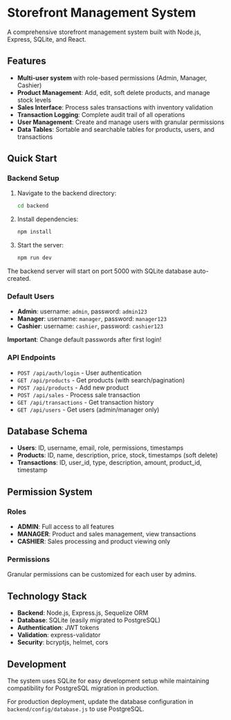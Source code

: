 # Storefront Management System

A comprehensive storefront management system built with Node.js, Express, SQLite, and React.

## Features

- **Multi-user system** with role-based permissions (Admin, Manager, Cashier)
- **Product Management**: Add, edit, soft delete products, and manage stock levels
- **Sales Interface**: Process sales transactions with inventory validation
- **Transaction Logging**: Complete audit trail of all operations
- **User Management**: Create and manage users with granular permissions
- **Data Tables**: Sortable and searchable tables for products, users, and transactions

## Quick Start

### Backend Setup

1. Navigate to the backend directory:
   ```bash
   cd backend
   ```

2. Install dependencies:
   ```bash
   npm install
   ```

3. Start the server:
   ```bash
   npm run dev
   ```

The backend server will start on port 5000 with SQLite database auto-created.

### Default Users

- **Admin**: username: `admin`, password: `admin123`
- **Manager**: username: `manager`, password: `manager123`  
- **Cashier**: username: `cashier`, password: `cashier123`

**Important**: Change default passwords after first login!

### API Endpoints

- `POST /api/auth/login` - User authentication
- `GET /api/products` - Get products (with search/pagination)
- `POST /api/products` - Add new product
- `POST /api/sales` - Process sale transaction
- `GET /api/transactions` - Get transaction history
- `GET /api/users` - Get users (admin/manager only)

## Database Schema

- **Users**: ID, username, email, role, permissions, timestamps
- **Products**: ID, name, description, price, stock, timestamps (soft delete)
- **Transactions**: ID, user_id, type, description, amount, product_id, timestamp

## Permission System

### Roles
- **ADMIN**: Full access to all features
- **MANAGER**: Product and sales management, view transactions
- **CASHIER**: Sales processing and product viewing only

### Permissions
Granular permissions can be customized for each user by admins.

## Technology Stack

- **Backend**: Node.js, Express.js, Sequelize ORM
- **Database**: SQLite (easily migrated to PostgreSQL)
- **Authentication**: JWT tokens
- **Validation**: express-validator
- **Security**: bcryptjs, helmet, cors

## Development

The system uses SQLite for easy development setup while maintaining compatibility for PostgreSQL migration in production.

For production deployment, update the database configuration in `backend/config/database.js` to use PostgreSQL.